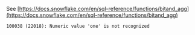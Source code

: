 See [https://docs.snowflake.com/en/sql-reference/functions/bitand_agg](https://docs.snowflake.com/en/sql-reference/functions/bitand_agg)
```
100038 (22018): Numeric value 'one' is not recognized
```
